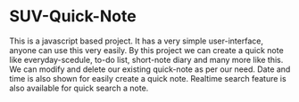 # SUV-Quick-Note
This is a javascript based project. It has a very simple user-interface, anyone can use this very easily.
By this project we can create a quick note like everyday-scedule, to-do list, short-note diary and many more like this.
We can modify and delete our existing quick-note as per our need.
Date and time is also shown for easily create a quick note.
Realtime search feature is also available for quick search a note.
